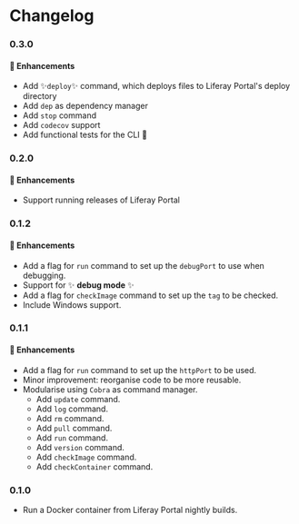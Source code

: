 # Changelog

<a name="0.3.0"></a>
### 0.3.0
#### :rocket: Enhancements
* Add :sparkles:`deploy`:sparkles: command, which deploys files to Liferay Portal's deploy directory
* Add `dep` as dependency manager
* Add `stop` command
* Add `codecov` support
* Add functional tests for the CLI :tada:

<a name="0.2.0"></a>
### 0.2.0
#### :rocket: Enhancements
* Support running releases of Liferay Portal

<a name="0.1.2"></a>
### 0.1.2
#### :rocket: Enhancements
* Add a flag for `run` command to set up the `debugPort` to use when debugging.
* Support for :sparkles: **debug mode** :sparkles:
* Add a flag for `checkImage` command to set up the `tag` to be checked.
* Include Windows support.

<a name="0.1.1"></a>
### 0.1.1
#### :rocket: Enhancements
* Add a flag for `run` command to set up the `httpPort` to be used.
* Minor improvement: reorganise code to be more reusable.
* Modularise using `Cobra` as command manager.
    * Add `update` command.
    * Add `log` command.
    * Add `rm` command.
    * Add `pull` command.
    * Add `run` command.
    * Add `version` command.
    * Add `checkImage` command.
    * Add `checkContainer` command.

<a name="0.1.0"></a>
### 0.1.0
* Run a Docker container from Liferay Portal nightly builds.